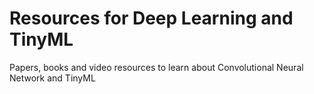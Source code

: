# Resources for Deep Learning and TinyML
 Papers, books and video resources to learn about Convolutional Neural Network  and TinyML
